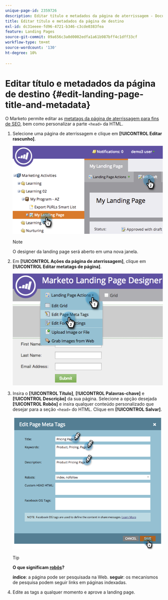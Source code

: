```yaml
---
unique-page-id: 2359726
description: Editar título e metadados da página de aterrissagem - Documentação do Marketo - Documentação do produto
title: Editar título e metadados da página de destino
exl-id: dc31eeee-fd96-4721-b346-c3cde0383fea
feature: Landing Pages
source-git-commit: 09a656c3a0d0002edfa1a61b987bff4c1dff33cf
workflow-type: tm+mt
source-wordcount: '130'
ht-degree: 10%

---
```


# Editar título e metadados da página de destino {#edit-landing-page-title-and-metadata}

O Marketo permite editar as [metatags da página de aterrissagem para fins de SEO](https://www.w3schools.com/tags/tag_meta.asp), bem como personalizar a parte `<head>` da HTML.

1. Selecione uma página de aterrissagem e clique em **[!UICONTROL Editar rascunho]**.

   ![](assets/image2014-9-17-11-3a39-3a21.png)

   >[!NOTE]
   >
   >O designer da landing page será aberto em uma nova janela.

1. Em **[!UICONTROL Ações da página de aterrissagem]**, clique em **[!UICONTROL Editar metatags de página]**.

   ![](assets/image2014-9-17-11-3a39-3a32.png)

1. Insira o **[!UICONTROL Título]**, **[!UICONTROL Palavras-chave]** e **[!UICONTROL Descrição]** da sua página. Selecione a opção desejada **[!UICONTROL Robôs]** e insira qualquer conteúdo personalizado que desejar para a seção `<head>` do HTML. Clique em **[!UICONTROL Salvar]**.

   ![](assets/image2014-9-17-11-3a39-3a50.png)

   >[!TIP]
   >
   >**O que significam [robôs](https://www.robotstxt.org/meta.html)?**
   >
   >**índice**: a página pode ser pesquisada na Web. **seguir**: os mecanismos de pesquisa podem seguir links em páginas indexadas.

1. Edite as tags a qualquer momento e aprove a landing page.
